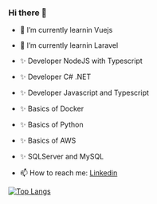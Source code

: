 ### Hi there 👋

<!--
**Konstructa/Konstructa** is a ✨ _special_ ✨ repository because its `README.md` (this file) appears on your GitHub profile.

Here are some ideas to get you started:

- 🔭 I’m currently working on ...
- 🌱 I’m currently learning ...
- 👯 I’m looking to collaborate on ...
- 🤔 I’m looking for help with ...
- 💬 Ask me about ...
- 📫 How to reach me: ...
- 😄 Pronouns: ...
- ⚡ Fun fact: ...
-  🌱 I’m currently learning ReactJS and Nextjs with Typescript
-->

-  🔭 I’m currently learnin Vuejs 
-  🔭 I’m currently learnin Laravel 
-  ✨ Developer NodeJS with Typescript
-  ✨ Developer C# .NET
-  ✨ Developer Javascript and Typescript
-  ✨ Basics of Docker
-  ✨ Basics of Python  
-  ✨ Basics of AWS
-  ✨ SQLServer and MySQL

-  📫 How to reach me: [Linkedin](https://www.linkedin.com/in/milena-limoeiro-51739b210/)



[![Top Langs](https://github-readme-stats.vercel.app/api/top-langs/?username=Konstructa&layout=compact&show_icons=true&theme=radical&langs_count=4&hide=cmake,jupyter,c%2B%2B,jupyter%20notebook)](https://github.com/Konstructa/github-readme-stats) 
